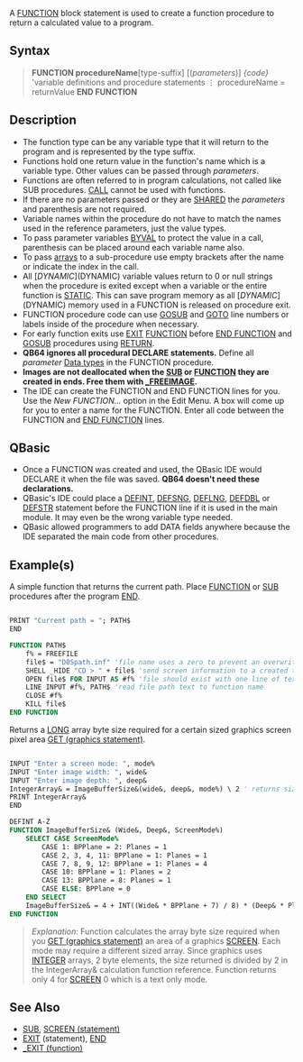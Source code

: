 A [FUNCTION](FUNCTION) block statement is used to create a function procedure to return a calculated value to a program.

## Syntax

> **FUNCTION procedureName**[type-suffix] [(*parameters*)]
>   *{code}*
>   'variable definitions and procedure statements
>   ⋮
>   procedureName = returnValue
> **END FUNCTION**

## Description

* The function type can be any variable type that it will return to the program and is represented by the type suffix.
* Functions hold one return value in the function's name which is a variable type. Other values can be passed through *parameters*.
* Functions are often referred to in program calculations, not called like SUB procedures. [CALL](CALL) cannot be used with functions.
* If there are no parameters passed or they are [SHARED](SHARED) the *parameters* and parenthesis are not required.
* Variable names within the procedure do not have to match the names used in the reference parameters, just the value types.
* To pass parameter variables [BYVAL](BYVAL) to protect the value in a call, parenthesis can be placed around each variable name also.
* To pass [arrays](arrays) to a sub-procedure use empty brackets after the name or indicate the index in the call.
* All [$DYNAMIC]($DYNAMIC) variable values return to 0 or null strings when the procedure is exited except when a variable or the entire function is [STATIC](STATIC). This can save program memory as all [$DYNAMIC]($DYNAMIC) memory used in a FUNCTION is released on procedure exit.
* FUNCTION procedure code can use [GOSUB](GOSUB) and [GOTO](GOTO) line numbers or labels inside of the procedure when necessary. 
* For early function exits use [EXIT](EXIT) [FUNCTION](FUNCTION) before [END FUNCTION](END-FUNCTION) and [GOSUB](GOSUB) procedures using [RETURN](RETURN).
* **QB64 ignores all procedural DECLARE statements.** Define all *parameter* [Data types](Data-types) in the FUNCTION procedure.
*  **Images are not deallocated when the [SUB](SUB) or [FUNCTION](FUNCTION) they are created in ends. Free them with [_FREEIMAGE](_FREEIMAGE).**
* The IDE can create the FUNCTION and END FUNCTION lines for you. Use the *New FUNCTION...* option in the Edit Menu. A box will come up for you to enter a name for the FUNCTION. Enter all code between the FUNCTION and [END FUNCTION](END-FUNCTION) lines.

## QBasic

* Once a FUNCTION was created and used, the QBasic IDE would DECLARE it when the file was saved. **QB64 doesn't need these declarations.**
* QBasic's IDE could place a [DEFINT](DEFINT), [DEFSNG](DEFSNG), [DEFLNG](DEFLNG), [DEFDBL](DEFDBL) or [DEFSTR](DEFSTR) statement before the FUNCTION line if it is used in the main module. It may even be the wrong variable type needed.
* QBasic allowed programmers to add DATA fields anywhere because the IDE separated the main code from other procedures.

## Example(s)

A simple function that returns the current path. Place [FUNCTION](FUNCTION) or [SUB](SUB) procedures after the program [END](END).

```vb

PRINT "Current path = "; PATH$
END

FUNCTION PATH$
    f% = FREEFILE
    file$ = "D0Spath.inf" 'file name uses a zero to prevent an overwrite of existing file name
    SHELL _HIDE "CD > " + file$ 'send screen information to a created text file
    OPEN file$ FOR INPUT AS #f% 'file should exist with one line of text
    LINE INPUT #f%, PATH$ 'read file path text to function name
    CLOSE #f%
    KILL file$
END FUNCTION 

```

Returns a [LONG](LONG) array byte size required for a certain sized graphics screen pixel area [GET (graphics statement)](GET-(graphics-statement)).

```vb

INPUT "Enter a screen mode: ", mode%
INPUT "Enter image width: ", wide&
INPUT "Enter image depth: ", deep&
IntegerArray& = ImageBufferSize&(wide&, deep&, mode%) \ 2 ' returns size of an INTEGER array.
PRINT IntegerArray&
END

DEFINT A-Z
FUNCTION ImageBufferSize& (Wide&, Deep&, ScreenMode%)
    SELECT CASE ScreenMode%
        CASE 1: BPPlane = 2: Planes = 1
        CASE 2, 3, 4, 11: BPPlane = 1: Planes = 1
        CASE 7, 8, 9, 12: BPPlane = 1: Planes = 4
        CASE 10: BPPlane = 1: Planes = 2
        CASE 13: BPPlane = 8: Planes = 1
        CASE ELSE: BPPlane = 0
    END SELECT
    ImageBufferSize& = 4 + INT((Wide& * BPPlane + 7) / 8) * (Deep& * Planes) 'return the value to function name.
END FUNCTION 

```

> *Explanation:* Function calculates the array byte size required when you [GET (graphics statement)](GET-(graphics-statement)) an area of a graphics [SCREEN](SCREEN). Each mode may require a different sized array. Since graphics uses [INTEGER](INTEGER) arrays, 2 byte elements, the size returned is divided by 2 in the IntegerArray& calculation function reference. Function returns only 4 for [SCREEN](SCREEN) 0 which is a text only mode.

## See Also

* [SUB](SUB), [SCREEN (statement)](SCREEN-(statement)) 
* [EXIT](EXIT) (statement), [END](END)
* [_EXIT (function)](_EXIT-(function))
